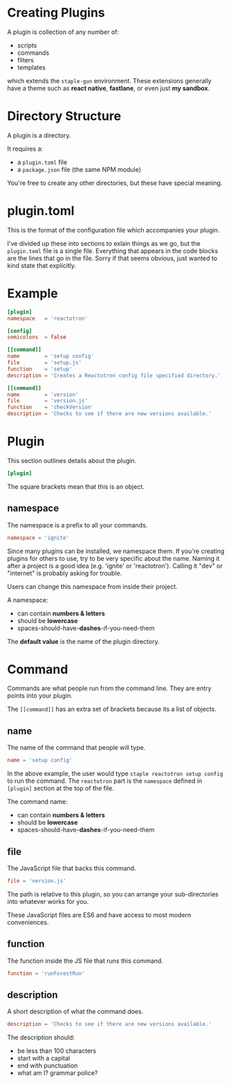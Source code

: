# Creating Plugins

A plugin is collection of any number of:

* scripts
* commands
* filters
* templates 

which extends the `staple-gun` environment.  These extensions generally have a
theme such as **react native**, **fastlane**, or even just **my sandbox**.


# Directory Structure

A plugin is a directory.

It requires a:
* a `plugin.toml` file
* a `package.json` file (the same NPM module)


You're free to create any other directories, but these have special meaning.

# plugin.toml

This is the format of the configuration file which accompanies your plugin.

I've divided up these into sections to exlain things as we go, but the `plugin.toml`
file is a single file.  Everything that appears in the code blocks are the lines
that go in the file.  Sorry if that seems obvious, just wanted to kind state that
explicitly.

# Example

```toml
[plugin]
namespace   = 'reactotron'

[config]
semicolons  = false

[[command]]
name        = 'setup config'
file        = 'setup.js'
function    = 'setup'
description = 'Creates a Reactotron config file specified directory.'

[[command]]
name        = 'version'
file        = 'version.js'
function    = 'checkVersion'
description = 'Checks to see if there are new versions available.'
```


# Plugin

This section outlines details about the plugin.

```toml
[plugin]
```
The square brackets mean that this is an object.


## namespace
The namespace is a prefix to all your commands.

```toml
namespace = 'ignite'
```

Since many plugins can be installed, we namespace them. If you're creating plugins
for others to use, try to be very specific about the name.  Naming it after a project
is a good idea (e.g. 'ignite' or 'reactotron').  Calling it "dev" or "internet" is
probably asking for trouble.

Users can change this namespace from inside their project.

A namespace:

* can contain **numbers & letters**
* should be **lowercase** 
* spaces-should-have-**dashes**-if-you-need-them

The **default value** is the name of the plugin directory.


# Command

Commands are what people run from the command line.  They are entry
points into your plugin.

The `[[command]]` has an extra set of brackets because its a list of
objects. 



## name

The name of the command that people will type.

```toml
name = 'setup config'
```

In the above example, the user would type `staple reactotron setup config`
to run the command.  The `reactotron` part is the `namespace` defined in
`[plugin]` section at the top of the file.

The command name:

* can contain **numbers & letters**
* should be **lowercase** 
* spaces-should-have-**dashes**-if-you-need-them


## file

The JavaScript file that backs this command.

```toml
file = 'version.js'
```

The path is relative to this plugin, so you can arrange your
sub-directories into whatever works for you.

These JavaScript files are ES6 and have access to most modern conveniences.

## function

The function inside the JS file that runs this command.

```toml
function = 'runForestRun'
```


## description

A short description of what the command does.

```toml
description = 'Checks to see if there are new versions available.'
```

The description should:

* be less than 100 characters
* start with a capital
* end with punctuation
* what am I?  grammar police?



